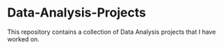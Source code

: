 # Data-Analysis-Projects

This repository contains a collection of Data Analysis projects that I have worked on.

